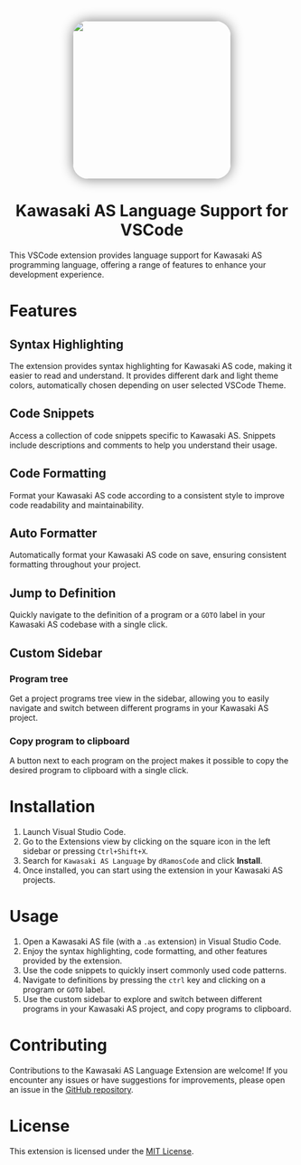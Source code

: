 <p align="center" > 
<img src="https://github.com/dRamosCode/kawasaki-as-vscode-extension/blob/main/docs/ASLogo.png?raw=true" style="box-shadow:0 0 1.5em grey; height:20em; border-radius:10%"></img></p>

<h1 align="center">Kawasaki AS Language Support for VSCode</h1>

This VSCode extension provides language support for Kawasaki AS programming language, offering a range of features to enhance your development experience.

# Features

## Syntax Highlighting

The extension provides syntax highlighting for Kawasaki AS code, making it easier to read and understand. It provides different dark and light theme colors, automatically chosen depending on user selected VSCode Theme.

## Code Snippets

Access a collection of code snippets specific to Kawasaki AS. Snippets include descriptions and comments to help you understand their usage.

## Code Formatting

Format your Kawasaki AS code according to a consistent style to improve code readability and maintainability.

## Auto Formatter

Automatically format your Kawasaki AS code on save, ensuring consistent formatting throughout your project.

## Jump to Definition

Quickly navigate to the definition of a program or a `GOTO` label in your Kawasaki AS codebase with a single click.

## Custom Sidebar

### Program tree

Get a project programs tree view in the sidebar, allowing you to easily navigate and switch between different programs in your Kawasaki AS project.

### Copy program to clipboard

A button next to each program on the project makes it possible to copy the desired program to clipboard with a single click.

# Installation

1. Launch Visual Studio Code.
2. Go to the Extensions view by clicking on the square icon in the left sidebar or pressing `Ctrl+Shift+X`.
3. Search for `Kawasaki AS Language` by `dRamosCode` and click **Install**.
4. Once installed, you can start using the extension in your Kawasaki AS projects.

# Usage

1. Open a Kawasaki AS file (with a `.as` extension) in Visual Studio Code.
2. Enjoy the syntax highlighting, code formatting, and other features provided by the extension.
3. Use the code snippets to quickly insert commonly used code patterns.
4. Navigate to definitions by pressing the `ctrl` key and clicking on a program or `GOTO` label.
5. Use the custom sidebar to explore and switch between different programs in your Kawasaki AS project, and copy programs to clipboard.

# Contributing

Contributions to the Kawasaki AS Language Extension are welcome! If you encounter any issues or have suggestions for improvements, please open an issue in the [GitHub repository](https://github.com/dRamosCode/kawasaki-as-vscode-extension).

# License

This extension is licensed under the [MIT License](https://github.com/dRamosCode/kawasaki-as-vscode-extension/blob/main/LICENSE).
